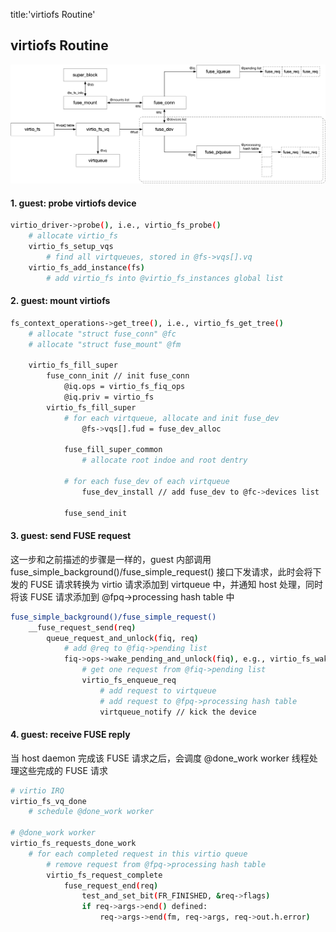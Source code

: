 title:'virtiofs Routine'
## virtiofs Routine

![fuse_virtiofs](media/16475934093788/fuse_virtiofs.jpg)


#### 1. guest: probe virtiofs device

```sh
virtio_driver->probe(), i.e., virtio_fs_probe()
    # allocate virtio_fs
    virtio_fs_setup_vqs
        # find all virtqueues, stored in @fs->vqs[].vq
    virtio_fs_add_instance(fs)
        # add virtio_fs into @virtio_fs_instances global list
```


#### 2. guest: mount virtiofs

```sh
fs_context_operations->get_tree(), i.e., virtio_fs_get_tree()
    # allocate "struct fuse_conn" @fc
    # allocate "struct fuse_mount" @fm 
    
    virtio_fs_fill_super       
        fuse_conn_init // init fuse_conn
            @iq.ops = virtio_fs_fiq_ops
            @iq.priv = virtio_fs
        virtio_fs_fill_super
            # for each virtqueue, allocate and init fuse_dev
                @fs->vqs[].fud = fuse_dev_alloc
            
            fuse_fill_super_common
                # allocate root indoe and root dentry
            
            # for each fuse_dev of each virtqueue
                fuse_dev_install // add fuse_dev to @fc->devices list
            
            fuse_send_init
```


#### 3. guest: send FUSE request

这一步和之前描述的步骤是一样的，guest 内部调用 fuse_simple_background()/fuse_simple_request() 接口下发请求，此时会将下发的 FUSE 请求转换为 virtio 请求添加到 virtqueue 中，并通知 host 处理，同时将该 FUSE 请求添加到 @fpq->processing hash table 中

```sh
fuse_simple_background()/fuse_simple_request()
    __fuse_request_send(req)
        queue_request_and_unlock(fiq, req)
            # add @req to @fiq->pending list
            fiq->ops->wake_pending_and_unlock(fiq), e.g., virtio_fs_wake_pending_and_unlock() for virtio_fs_fiq_ops
                # get one request from @fiq->pending list
                virtio_fs_enqueue_req
                    # add request to virtqueue
                    # add request to @fpq->processing hash table                
                    virtqueue_notify // kick the device
```


#### 4. guest: receive FUSE reply

当 host daemon 完成该 FUSE 请求之后，会调度 @done_work worker 线程处理这些完成的 FUSE 请求

```sh
# virtio IRQ
virtio_fs_vq_done
    # schedule @done_work worker

# @done_work worker
virtio_fs_requests_done_work
    # for each completed request in this virtio queue
        # remove request from @fpq->processing hash table
        virtio_fs_request_complete
            fuse_request_end(req)
                test_and_set_bit(FR_FINISHED, &req->flags)
                if req->args->end() defined:
                    req->args->end(fm, req->args, req->out.h.error)
```


